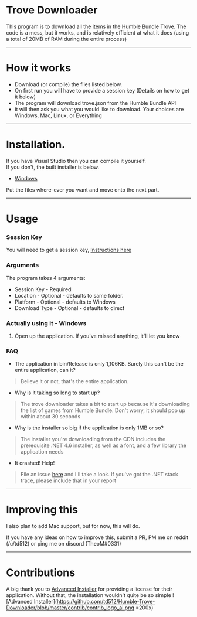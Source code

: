 

# Trove Downloader

This program is to download all the items in the Humble Bundle Trove. The code is a mess, but it works, and is relatively efficient at what it does (using a total of 20MB of RAM during the entire process)

*****
# How it works

* Download (or compile) the files listed below.
* On first run you will have to provide a session key (Details on how to get it below)
* The program will download trove.json from the Humble Bundle API
* it will then ask you what you would like to download. Your choices are Windows, Mac, Linux, or Everything

****
# Installation.

If you have Visual Studio then you can compile it yourself.  
If you don't, the built installer is below.  
* [Windows](https://ltscdn.m6.nz/humble/trove-downloader.exe?version=1.3.2)

Put the files where-ever you want and move onto the next part.

****

# Usage

### Session Key

You will need to get a session key, [Instructions here](https://github.com/talonius/hb-downloader/wiki/Using-Session-Information-From-Windows-For-hb-downloader)

### Arguments

The program takes 4 arguments:

* Session Key - Required
* Location - Optional - defaults to same folder.
* Platform - Optional - defaults to Windows
* Download Type - Optional - defaults to direct

### Actually using it - Windows

1. Open up the application. If you've missed anything, it'll let you know

### FAQ

 * The application in bin/Release is only 1,106KB. Surely this can't be the entire application, can it?
 

> Believe it or not, that's the entire application.

* Why is it taking so long to start up?

> The trove downloader takes a bit to start up because it's downloading the list of games from Humble Bundle. Don't worry, it should pop up within about 30 seconds

* Why is the installer so big if the application is only 1MB or so?

> The installer you're downloading from the CDN includes the prerequisite .NET 4.6 installer, as well as a font, and a few library the application needs

* It crashed! Help!

> File an issue [here](https://github.com/td512/Humble-Trove-Downloader/issues) and I'll take a look. If you've got the .NET stack trace, please include that in your report
 
****

# Improving this

I also plan to add Mac support, but for now, this will do.

If you have any ideas on how to improve this, submit a PR, PM me on reddit (/u/td512) or ping me on discord (TheoM#0331)

****

# Contributions

A big thank you to [Advanced Installer](https://www.advancedinstaller.com) for providing a license for their application. Without that, the installation wouldn't quite be so simple
![Advanced Installer](https://github.com/td512/Humble-Trove-Downloader/blob/master/contrib/contrib_logo_ai.png =200x)
